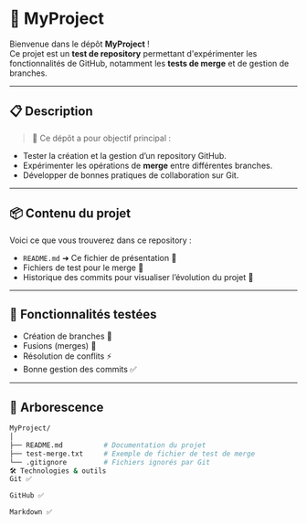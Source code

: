 # 🚀 MyProject

Bienvenue dans le dépôt **MyProject** !  
Ce projet est un **test de repository** permettant d'expérimenter les fonctionnalités de GitHub, notamment les **tests de merge** et de gestion de branches.

---

## 📋 Description

> 🎯 Ce dépôt a pour objectif principal :
- Tester la création et la gestion d’un repository GitHub.
- Expérimenter les opérations de **merge** entre différentes branches.
- Développer de bonnes pratiques de collaboration sur Git.

---

## 📦 Contenu du projet

Voici ce que vous trouverez dans ce repository :
- `README.md` ➜ Ce fichier de présentation 📄
- Fichiers de test pour le merge 🔧
- Historique des commits pour visualiser l’évolution du projet 📜

---

## 🚀 Fonctionnalités testées
- Création de branches 🌿
- Fusions (merges) 🔀
- Résolution de conflits ⚡
- Bonne gestion des commits ✅

---

## 📂 Arborescence

```bash
MyProject/
│
├── README.md          # Documentation du projet
├── test-merge.txt     # Exemple de fichier de test de merge
└── .gitignore         # Fichiers ignorés par Git
🛠️ Technologies & outils
Git ✅

GitHub ✅

Markdown ✅

